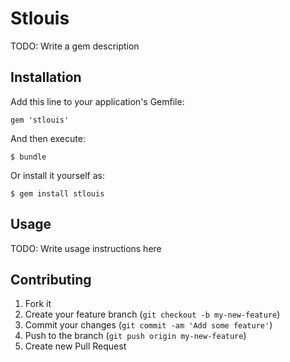 # Stlouis

TODO: Write a gem description

## Installation

Add this line to your application's Gemfile:

    gem 'stlouis'

And then execute:

    $ bundle

Or install it yourself as:

    $ gem install stlouis

## Usage

TODO: Write usage instructions here

## Contributing

1. Fork it
2. Create your feature branch (`git checkout -b my-new-feature`)
3. Commit your changes (`git commit -am 'Add some feature'`)
4. Push to the branch (`git push origin my-new-feature`)
5. Create new Pull Request

